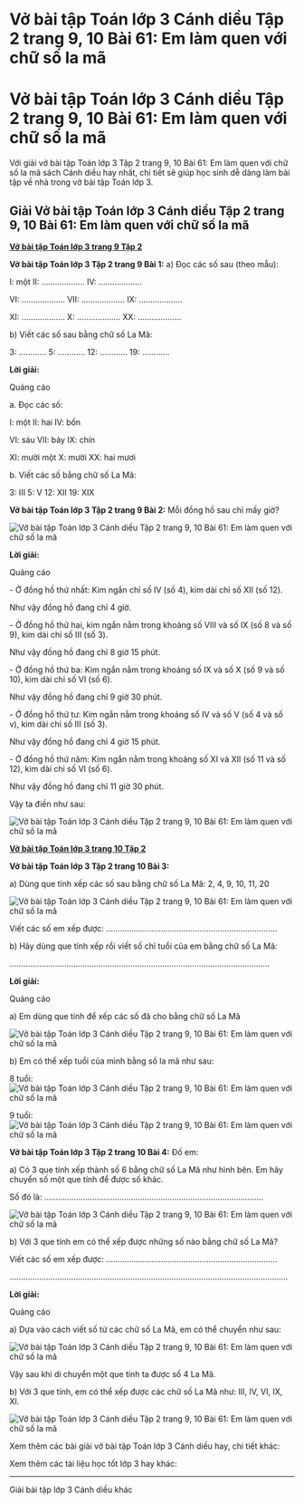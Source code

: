 # Vở bài tập Toán lớp 3 Cánh diều Tập 2 trang 9, 10 Bài 61: Em làm quen với chữ số la mã

# Vở bài tập Toán lớp 3 Cánh diều Tập 2 trang 9, 10 Bài 61: Em làm quen với chữ số la mã

Với giải vở bài tập Toán lớp 3 Tập 2 trang 9, 10 Bài 61: Em làm quen với chữ số la mã sách Cánh diều hay nhất, chi tiết sẽ giúp học sinh dễ dàng làm bài tập về nhà trong vở bài tập Toán lớp 3.

## Giải Vở bài tập Toán lớp 3 Cánh diều Tập 2 trang 9, 10 Bài 61: Em làm quen với chữ số la mã

[**Vở bài tập Toán lớp 3 trang 9 Tập 2**](https://vietjack.com/vbt-toan-3-cd/vbt-toan-lop-3-trang-9-tap-2.jsp)

**Vở bài tập Toán lớp 3 Tập 2 trang 9 Bài 1:** a) Đọc các số sau (theo mẫu):

I: một II: ………………. IV: ……………….

VI: ………………. VII: ………………. IX: ……………….

XI: ………………. X: ………………. XX: ……………….

b) Viết các số sau bằng chữ số La Mã: 

3: ………… 5: ………… 12: ………… 19: ………… 

**Lời giải:**

Quảng cáo

a. Đọc các số:

I: một II: hai  IV: bốn

VI: sáu VII: bảy IX: chín

XI: mười một X: mười XX: hai mươi

b. Viết các số bằng chữ số La Mã: 

3: III  5: V  12: XII 19: XIX

**Vở bài tập Toán lớp 3 Tập 2 trang 9 Bài 2:** Mỗi đồng hồ sau chỉ mấy giờ?

![Vở bài tập Toán lớp 3 Cánh diều Tập 2 trang 9, 10 Bài 61: Em làm quen với chữ số la mã](https://vietjack.com/vbt-toan-3-cd/images/em-lam-quen-voi-chu-so-la-ma-152281.PNG)

**Lời giải:**

Quảng cáo

\- Ở đồng hồ thứ nhất: Kim ngắn chỉ số IV (số 4), kim dài chỉ số XII (số 12). 

Như vậy đồng hồ đang chỉ 4 giờ.

\- Ở đồng hồ thứ hai, kim ngắn nằm trong khoảng số VIII và số IX (số 8 và số 9), kim dài chỉ số III (số 3). 

Như vậy đồng hồ đang chỉ 8 giờ 15 phút.

\- Ở đồng hồ thứ ba: Kim ngắn nằm trong khoảng số IX và số X (số 9 và số 10), kim dài chỉ số VI (số 6). 

Như vậy đồng hồ đang chỉ 9 giờ 30 phút.

\- Ở đồng hồ thứ tư: Kim ngắn nằm trong khoảng số IV và số V (số 4 và số v), kim dài chỉ số III (số 3). 

Như vậy đồng hồ đang chỉ 4 giờ 15 phút.

\- Ở đồng hồ thứ năm: Kim ngắn nằm trong khoảng số XI và XII (số 11 và số 12), kim dài chỉ số VI (số 6). 

Như vậy đồng hồ đang chỉ 11 giờ 30 phút.

Vậy ta điền như sau:

![Vở bài tập Toán lớp 3 Cánh diều Tập 2 trang 9, 10 Bài 61: Em làm quen với chữ số la mã](https://vietjack.com/vbt-toan-3-cd/images/em-lam-quen-voi-chu-so-la-ma-152283.PNG)

[**Vở bài tập Toán lớp 3 trang 10 Tập 2**](https://vietjack.com/vbt-toan-3-cd/vbt-toan-lop-3-trang-10-tap-2.jsp)

**Vở bài tập Toán lớp 3 Tập 2 trang 10 Bài 3:**

a) Dùng que tính xếp các số sau bằng chữ số La Mã: 2, 4, 9, 10, 11, 20

![Vở bài tập Toán lớp 3 Cánh diều Tập 2 trang 9, 10 Bài 61: Em làm quen với chữ số la mã](https://vietjack.com/vbt-toan-3-cd/images/em-lam-quen-voi-chu-so-la-ma-152282.PNG)

Viết các số em xếp được: …………………………………………………………………

b) Hãy dùng que tính xếp rồi viết số chỉ tuổi của em bằng chữ số La Mã:

…………………………………………………………………………………………….........

**Lời giải:**

Quảng cáo

a) Em dùng que tính để xếp các số đã cho bằng chữ số La Mã 

![Vở bài tập Toán lớp 3 Cánh diều Tập 2 trang 9, 10 Bài 61: Em làm quen với chữ số la mã](https://vietjack.com/vbt-toan-3-cd/images/em-lam-quen-voi-chu-so-la-ma-152285.PNG)

b) Em có thể xếp tuổi của mình bằng số la mã như sau:

8 tuổi: ![Vở bài tập Toán lớp 3 Cánh diều Tập 2 trang 9, 10 Bài 61: Em làm quen với chữ số la mã](https://vietjack.com/vbt-toan-3-cd/images/em-lam-quen-voi-chu-so-la-ma-152286.PNG)

9 tuổi: ![Vở bài tập Toán lớp 3 Cánh diều Tập 2 trang 9, 10 Bài 61: Em làm quen với chữ số la mã](https://vietjack.com/vbt-toan-3-cd/images/em-lam-quen-voi-chu-so-la-ma-152288.PNG)

**Vở bài tập Toán lớp 3 Tập 2 trang 10 Bài 4:** Đố em:

a) Có 3 que tính xếp thành số 6 bằng chữ số La Mã như hình bên. Em hãy chuyển số một que tính để được số khác.

Số đó là: …………………………………………………………………………………...

![Vở bài tập Toán lớp 3 Cánh diều Tập 2 trang 9, 10 Bài 61: Em làm quen với chữ số la mã](https://vietjack.com/vbt-toan-3-cd/images/em-lam-quen-voi-chu-so-la-ma-152280.PNG)

b) Với 3 que tính em có thể xếp được những số nào bằng chữ số La Mã?

Viết các số em xếp được: …………………………………………………………………

…………………………………………………………………………………………….................

**Lời giải:**

Quảng cáo

a) Dựa vào cách viết số từ các chữ số La Mã, em có thể chuyển như sau:

![Vở bài tập Toán lớp 3 Cánh diều Tập 2 trang 9, 10 Bài 61: Em làm quen với chữ số la mã](https://vietjack.com/vbt-toan-3-cd/images/em-lam-quen-voi-chu-so-la-ma-152279.PNG)

Vậy sau khi di chuyển một que tính ta được số 4 La Mã.

b) Với 3 que tính, em có thể xếp được các chữ số La Mã như: III, IV, VI, IX, XI.

![Vở bài tập Toán lớp 3 Cánh diều Tập 2 trang 9, 10 Bài 61: Em làm quen với chữ số la mã](https://vietjack.com/vbt-toan-3-cd/images/em-lam-quen-voi-chu-so-la-ma-152289.PNG)

Xem thêm các bài giải vở bài tập Toán lớp 3 Cánh diều hay, chi tiết khác:

Xem thêm các tài liệu học tốt lớp 3 hay khác:

* * *

Giải bài tập lớp 3 Cánh diều khác
